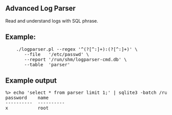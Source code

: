 ## Advanced Log Parser
Read and understand logs with SQL phrase.

## Example:

<pre>
    ./logparser.pl --regex '^(?<name>[^:]+):(?<password>[^:]+)' \
       --file   '/etc/passwd' \
       --report '/run/shm/logparser-cmd.db' \
       --table  'parser'
</pre>

## Example output

<pre>
%> echo 'select * from parser limit 1;' | sqlite3 -batch /run/shm/logparser-cmd.db 
password    name      
----------  ----------
x           root  
</pre>

